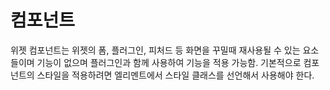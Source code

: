<!--
layout: 'post'
section: 'Cornerstone Framework'
title: '컴포넌트'
outline: '컴포넌트'
date: '2012-11-16'
tagstr: 'widget'
subsection: ‘본문’
order: '[4, 2]'
thumbnail: '4.2.00.component.png'
-->

# 컴포넌트

위젯 컴포넌트는 위젯의 폼, 플러그인, 피처드 등 화면을 꾸밀때 재사용될 수 있는 요소들이며 기능이 없으며 플러그인과 함께 사용하여 기능을 적용 가능함. 기본적으로 컴포넌트의 스타일을 적용하려면 엘리멘트에서 스타일 클래스를 선언해서 사용해야 한다.


